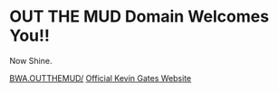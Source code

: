 # OUT THE MUD Domain Welcomes You!!

Now Shine.

[BWA.OUTTHEMUD/](http://bwa.outthemud/)
[Official Kevin Gates Website](https://www.kvngates.com)
